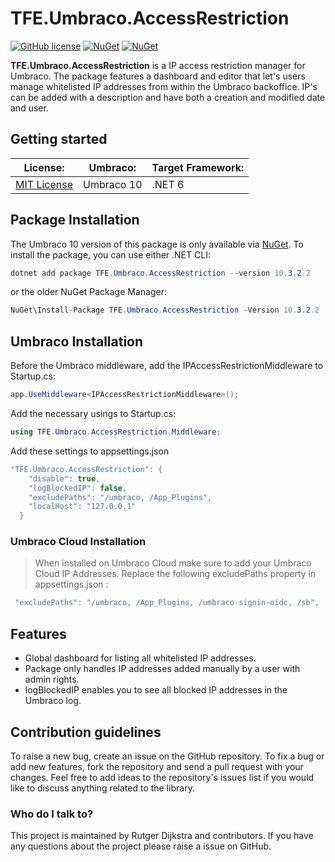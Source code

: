 ﻿# TFE.Umbraco.AccessRestriction

[![GitHub license](https://img.shields.io/badge/license-MIT-blue.svg)](LICENSE.md)
[![NuGet](https://img.shields.io/nuget/vpre/TFE.Umbraco.AccessRestriction.svg)](https://www.nuget.org/packages/TFE.Umbraco.AccessRestriction)
[![NuGet](https://img.shields.io/nuget/dt/TFE.Umbraco.AccessRestriction.svg)](https://www.nuget.org/packages/TFE.Umbraco.AccessRestriction)

**TFE.Umbraco.AccessRestriction** is a IP access restriction manager for Umbraco. The package features a dashboard and editor that let's users manage whitelisted IP addresses from within the Umbraco backoffice. IP's can be added with a description and have both a creation and modified date and user.

## Getting started

|License:|Umbraco:|Target Framework:|
|--------|--------|-----------------|
|[MIT License](./LICENSE.md "MIT License")|Umbraco 10|.NET 6|

## Package Installation

The Umbraco 10 version of this package is only available via [NuGet](https://www.nuget.org/packages/TFE.Umbraco.AccessRestriction). To install the package, you can use either .NET CLI:

```C#
dotnet add package TFE.Umbraco.AccessRestriction --version 10.3.2.2
```

or the older NuGet Package Manager:

```C#
NuGet\Install-Package TFE.Umbraco.AccessRestriction -Version 10.3.2.2
```

## Umbraco Installation

Before the Umbraco middleware, add the IPAccessRestrictionMiddleware to Startup.cs:

```C#
app.UseMiddleware<IPAccessRestrictionMiddleware>(); 
```

Add the necessary usings to Startup.cs:

```C#
using TFE.Umbraco.AccessRestriction.Middleware;
```

Add these settings to appsettings.json

```C#
"TFE.Umbraco.AccessRestriction": {
    "disable": true, 
    "logBlockedIP": false,
    "excludePaths": "/umbraco, /App_Plugins",
    "localHost": "127.0.0.1"
  }
``` 
### Umbraco Cloud Installation
>When installed on Umbraco Cloud make sure to add your Umbraco Cloud IP Addresses. Replace the following excludePaths property in appsettings.json :
```C#
 "excludePaths": "/umbraco, /App_Plugins, /umbraco-signin-oidc, /sb", 
```
## Features

- Global dashboard for listing all whitelisted IP addresses.
- Package only handles IP addresses added manually by a user with admin rights.
- logBlockedIP enables you to see all blocked IP addresses in the Umbraco log.

## Contribution guidelines

To raise a new bug, create an issue on the GitHub repository. To fix a bug or add new features, fork the repository and send a pull request with your changes. Feel free to add ideas to the repository's issues list if you would like to discuss anything related to the library.

### Who do I talk to?

This project is maintained by Rutger Dijkstra and contributors. If you have any questions about the project please raise a issue on GitHub.
